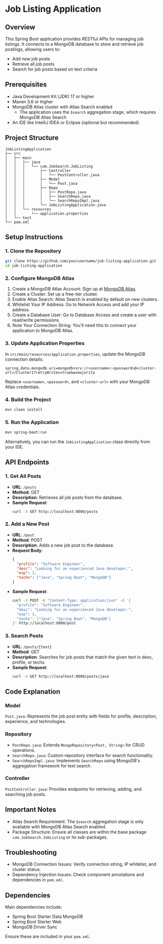 # Job Listing Application

## Overview
This Spring Boot application provides RESTful APIs for managing job listings. It connects to a MongoDB database to store and retrieve job postings, allowing users to:

- Add new job posts
- Retrieve all job posts
- Search for job posts based on text criteria

## Prerequisites
- Java Development Kit (JDK) 17 or higher
- Maven 3.6 or higher
- MongoDB Atlas cluster with Atlas Search enabled
  - The application uses the `$search` aggregation stage, which requires MongoDB Atlas Search
- An IDE like IntelliJ IDEA or Eclipse (optional but recommended)

## Project Structure
```
JobListingApplication
├── src
│   ├── main
│   │   ├── java
│   │   │   └── com.JobSearch.JobListing
│   │   │       ├── Controller
│   │   │       │   └── PostController.java
│   │   │       ├── Model
│   │   │       │   └── Post.java
│   │   │       ├── Repo
│   │   │       │   ├── PostRepo.java
│   │   │       │   ├── SearchRepo.java
│   │   │       │   └── SearchRepoImpl.java
│   │   │       └── JobListingApplication.java
│   │   └── resources
│   │       └── application.properties
│   └── test
└── pom.xml
```

## Setup Instructions

### 1. Clone the Repository
```bash
git clone https://github.com/yourusername/job-listing-application.git
cd job-listing-application
```

### 2. Configure MongoDB Atlas
1. Create a MongoDB Atlas Account: Sign up at [MongoDB Atlas](https://www.mongodb.com/cloud/atlas/register).
2. Create a Cluster: Set up a free-tier cluster.
3. Enable Atlas Search: Atlas Search is enabled by default on new clusters.
4. Whitelist Your IP Address: Go to Network Access and add your IP address.
5. Create a Database User: Go to Database Access and create a user with read/write permissions.
6. Note Your Connection String: You'll need this to connect your application to MongoDB Atlas.

### 3. Update Application Properties
In `src/main/resources/application.properties`, update the MongoDB connection details:

```properties
spring.data.mongodb.uri=mongodb+srv://<username>:<password>@<cluster-url>/Cluster1?retryWrites=true&w=majority
```
Replace `<username>`, `<password>`, and `<cluster-url>` with your MongoDB Atlas credentials.

### 4. Build the Project
```bash
mvn clean install
```

### 5. Run the Application
```bash
mvn spring-boot:run
```
Alternatively, you can run the `JobListingApplication` class directly from your IDE.

## API Endpoints

### 1. Get All Posts
- **URL**: `/posts`
- **Method**: GET
- **Description**: Retrieves all job posts from the database.
- **Sample Request**:
  ```bash
  curl -X GET http://localhost:8080/posts
  ```

### 2. Add a New Post
- **URL**: `/post`
- **Method**: POST
- **Description**: Adds a new job post to the database.
- **Request Body**:
  ```json
  {
    "profile": "Software Engineer",
    "desc": "Looking for an experienced Java developer.",
    "exp": 3,
    "techs": ["Java", "Spring Boot", "MongoDB"]
  }
  ```
- **Sample Request**:
  ```bash
  curl -X POST -H "Content-Type: application/json" -d '{
    "profile": "Software Engineer",
    "desc": "Looking for an experienced Java developer.",
    "exp": 3,
    "techs": ["Java", "Spring Boot", "MongoDB"]
  }' http://localhost:8080/post
  ```

### 3. Search Posts
- **URL**: `/posts/{text}`
- **Method**: GET
- **Description**: Searches for job posts that match the given text in desc, profile, or techs.
- **Sample Request**:
  ```bash
  curl -X GET http://localhost:8080/posts/java
  ```

## Code Explanation

### Model
`Post.java`: Represents the job post entity with fields for profile, description, experience, and technologies.

### Repository
- `PostRepo.java`: Extends `MongoRepository<Post, String>` for CRUD operations.
- `SearchRepo.java`: Custom repository interface for search functionality.
- `SearchRepoImpl.java`: Implements `SearchRepo` using MongoDB's aggregation framework for text search.

### Controller
`PostController.java`: Provides endpoints for retrieving, adding, and searching job posts.

## Important Notes
- Atlas Search Requirement: The `$search` aggregation stage is only available with MongoDB Atlas Search enabled.
- Package Structure: Ensure all classes are within the base package `com.JobSearch.JobListing` or its sub-packages.

## Troubleshooting
- MongoDB Connection Issues: Verify connection string, IP whitelist, and cluster status.
- Dependency Injection Issues: Check component annotations and dependencies in `pom.xml`.

## Dependencies
Main dependencies include:
- Spring Boot Starter Data MongoDB
- Spring Boot Starter Web
- MongoDB Driver Sync

Ensure these are included in your `pom.xml`.
